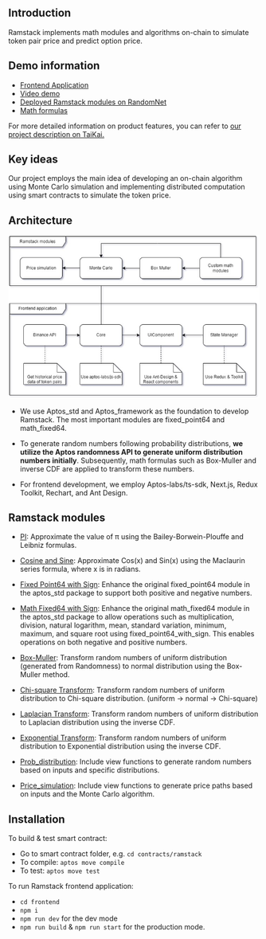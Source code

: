 ## Introduction

Ramstack implements math modules and algorithms on-chain to simulate token pair price and predict option price.

## Demo information
- [Frontend Application](https://ramstack.a2n.finance)
- [Video demo]()
- [Deployed Ramstack modules on RandomNet](https://explorer.aptoslabs.com/account/0x131af981c6ee5ee61c9440c5254f0448aef8e5cb8d2c321ff3024490c71eaaaa/modules/code/box_muller?network=randomnet)
- [Math formulas](Math.md)


For more detailed information on product features, you can refer to [our project description on TaiKai.](https://taikai.network/aptos/hackathons/aptos-random-hack/projects/cltmp232e06djwc017mvepq7j/idea)

## Key ideas
Our project employs the main idea of developing an on-chain algorithm using Monte Carlo simulation and implementing distributed computation using smart contracts to simulate the token price.

## Architecture

![](frontend/public/diagram/system_architect.jpg)

- We use Aptos_std and Aptos_framework as the foundation to develop Ramstack. The most important modules are fixed_point64 and math_fixed64.

- To generate random numbers following probability distributions, **we utilize the Aptos randomness API to generate uniform distribution numbers initially**. Subsequently, math formulas such as Box-Muller and inverse CDF are applied to transform these numbers.

- For frontend development, we employ Aptos-labs/ts-sdk, Next.js, Redux Toolkit, Rechart, and Ant Design.

## Ramstack modules

- [PI](contracts/ramstack/sources/pi.move): Approximate the value of π using the Bailey-Borwein-Plouffe and Leibniz formulas.
- [Cosine and Sine](contracts/ramstack/sources/cos_sin.move): Approximate Cos(x) and Sin(x) using the Maclaurin series formula, where x is in radians.
- [Fixed Point64 with Sign](contracts/ramstack/sources/fixed_point64_with_sign.move): Enhance the original fixed_point64 module in the aptos_std package to support both positive and negative numbers.
- [Math Fixed64 with Sign](contracts/ramstack/sources/math_fixed64_with_sign.move): Enhance the original math_fixed64 module in the aptos_std package to allow operations such as multiplication, division, natural logarithm, mean, standard variation, minimum, maximum, and square root using fixed_point64_with_sign. This enables operations on both negative and positive numbers.

- [Box-Muller](contracts/ramstack/sources/box_muller.move): Transform random numbers of uniform distribution (generated from Randomness) to normal distribution using the Box-Muller method.
- [Chi-square Transform](contracts/ramstack/sources/chisquare_transform.move): Transform random numbers of uniform distribution to Chi-square distribution. (uniform -> normal -> Chi-square)
- [Laplacian Transform](contracts/ramstack/sources/laplacian_transform.move): Transform random numbers of uniform distribution to Laplacian distribution using the inverse CDF.
- [Exponential Transform](contracts/ramstack/sources/exponential.move): Transform random numbers of uniform distribution to Exponential distribution using the inverse CDF.

- [Prob_distribution](contracts/ramstack/sources/prob_distribution.move): Include view functions to generate random numbers based on inputs and specific distributions.

- [Price_simulation](contracts/ramstack/sources/price_simulation.move): Include view functions to generate price paths based on inputs and the Monte Carlo algorithm.


## Installation

To build & test smart contract:
- Go to smart contract folder, e.g. ```cd contracts/ramstack```
- To compile: ```aptos move compile ```
- To test: ```aptos move test```


To run Ramstack frontend application:
- ```cd frontend```
- ```npm i```
- ```npm run dev``` for the dev mode
- ```npm run build``` & ```npm run start``` for the production mode.




